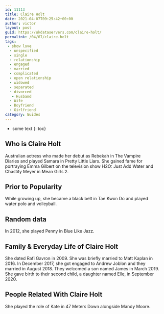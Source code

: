 ```yaml
---
id: 11113
title: Claire Holt
date: 2021-04-07T09:25:42+00:00
author: victor
layout: post
guid: https://ukdataservers.com/claire-holt/
permalink: /04/07/claire-holt
tags:
 - show love
  - unspecified
  - single
  - relationship
  - engaged
  - married
  - complicated
  - open relationship
  - widowed
  - separated
  - divorced
   - Husband
  - Wife
  - Boyfriend
  - Girlfriend
category: Guides
---
```


* some text
{: toc}


## Who is Claire Holt



Australian actress who made her debut as Rebekah in The Vampire Diaries and played Samara in Pretty Little Liars. She gained fame for portraying Emma Gilbert on the television show H2O: Just Add Water and Chastity Meyer in Mean Girls 2. 

                
                
                
## Prior to Popularity



While growing up, she became a black belt in Tae Kwon Do and played water polo and volleyball. 

                
                
                
## Random data



In 2012, she played Penny in Blue Like Jazz. 

                
                
                
## Family & Everyday Life of Claire Holt



She dated Rafi Gavron in 2009. She was briefly married to Matt Kaplan in 2016. In December 2017, she got engaged to Andrew Joblon and they married in August 2018. They welcomed a son named James in March 2019. She gave birth to their second child, a daughter named Elle, in September 2020.

                
                
                
## People Related With Claire Holt



She played the role of Kate in 47 Meters Down alongside Mandy Moore. 

                
              
            
          
          
          